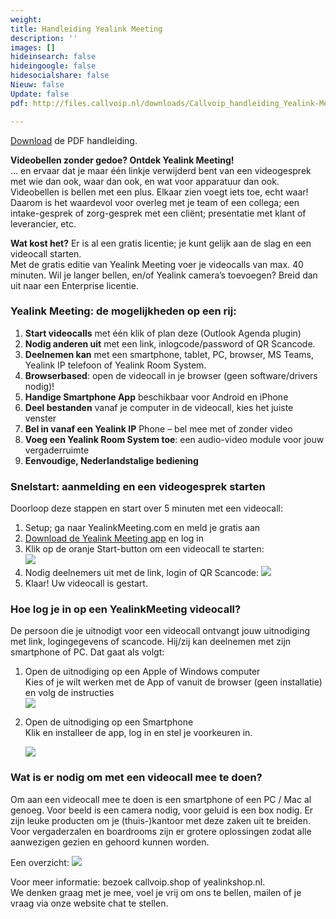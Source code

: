 ```yaml
---
weight: 
title: Handleiding Yealink Meeting
description: ''
images: []
hideinsearch: false
hideingoogle: false
hidesocialshare: false
Nieuw: false
Update: false
pdf: http://files.callvoip.nl/downloads/Callvoip_handleiding_Yealink-Meeting.pdf

---
```

<a href="http://files.callvoip.nl/downloads/Callvoip_handleiding_Yealink-Meeting.pdf">Download</a> de PDF handleiding.

**Videobellen zonder gedoe? Ontdek Yealink Meeting!**  
… en ervaar dat je maar één linkje verwijderd bent van een videogesprek met wie dan ook, waar dan ook, en wat voor apparatuur dan ook.  
Videobellen is bellen met een plus. Elkaar zien voegt iets toe, echt waar!  
Daarom is het waardevol voor overleg met je team of een collega; een intake-gesprek of zorg-gesprek met een cliënt; presentatie met klant of leverancier, etc.

**Wat kost het?** Er is al een gratis licentie; je kunt gelijk aan de slag en een videocall starten.  
Met de gratis editie van Yealink Meeting voer je videocalls van max. 40 minuten. Wil je langer bellen, en/of Yealink camera’s toevoegen? Breid dan uit naar een Enterprise licentie.

<h3>Yealink Meeting: de mogelijkheden op een rij:</h3>

1. **Start videocalls** met één klik of plan deze (Outlook Agenda plugin)
2. **Nodig anderen uit** met een link, inlogcode/password of QR Scancode.
3. **Deelnemen kan** met een smartphone, tablet, PC, browser, MS Teams, Yealink IP telefoon of Yealink Room System.
4. **Browserbased**: open de videocall in je browser (geen software/drivers nodig)!
5. **Handige Smartphone App** beschikbaar voor Android en iPhone
6. **Deel bestanden** vanaf je computer in de videocall, kies het juiste venster
7. **Bel in vanaf een Yealink IP** Phone – bel mee met of zonder video
8. **Voeg een Yealink Room System toe**: een audio-video module voor jouw vergaderruimte
9. **Eenvoudige, Nederlandstalige bediening**

<h3>Snelstart: aanmelding en een videogesprek starten</h3>

Doorloop deze stappen en start over 5 minuten met een videocall:

1. Setup; ga naar YealinkMeeting.com en meld je gratis aan
2. [Download de Yealink Meeting app](https://yealinkmeeting.com/portal/pc/Download) en log in
3. Klik op de oranje Start-button om een videocall te starten:  
   ![](https://res.cloudinary.com/callvoip/image/upload/v1592244410/YM_app_1_xrmlpo.jpg)
4. Nodig deelnemers uit met de link, login of QR Scancode: ![](https://res.cloudinary.com/callvoip/image/upload/v1592244511/YM_app_2_f51puc.jpg)
5. Klaar! Uw videocall is gestart.

<h3>Hoe log je in op een YealinkMeeting videocall?</h3>

De persoon die je uitnodigt voor een videocall ontvangt jouw uitnodiging met link, logingegevens of scancode. Hij/zij kan deelnemen met zijn smartphone of PC. Dat gaat als volgt:  

1. Open de uitnodiging op een Apple of Windows computer  
   Kies of je wilt werken met de App of vanuit de browser (geen installatie) en volg de instructies  
   ![](https://res.cloudinary.com/callvoip/image/upload/v1592244917/YM_app_3_r6tm6u.jpg)
2. Open de uitnodiging op een Smartphone  
   Klik en installeer de app, log in en stel je voorkeuren in. 

   ![](https://res.cloudinary.com/callvoip/image/upload/v1592244979/app_afbeeldingen_150620MT_otpemb.jpg)

<h3>Wat is er nodig om met een videocall mee te doen?</h3>

Om aan een videocall mee te doen is een smartphone of een PC / Mac al genoeg. Voor beeld is een camera nodig, voor geluid is een box nodig. Er zijn leuke producten om je (thuis-)kantoor met deze zaken uit te breiden. Voor vergaderzalen en boardrooms zijn er grotere oplossingen zodat alle aanwezigen gezien en gehoord kunnen worden.   
  
Een overzicht:  ![](https://res.cloudinary.com/callvoip/image/upload/v1592245491/assortiment_hxhsie.jpg)

Voor meer informatie: bezoek callvoip.shop of yealinkshop.nl.  
We denken graag met je mee, voel je vrij om ons te bellen, mailen of je vraag via onze website chat te stellen. 